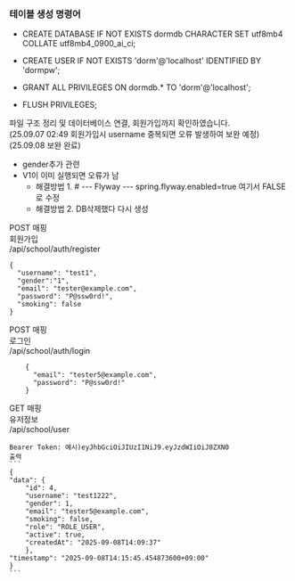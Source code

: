 ### 테이블 생성 명령어
* CREATE DATABASE IF NOT EXISTS dormdb
  CHARACTER SET utf8mb4 COLLATE utf8mb4_0900_ai_ci;

* CREATE USER IF NOT EXISTS 'dorm'@'localhost' IDENTIFIED BY 'dormpw';
* GRANT ALL PRIVILEGES ON dormdb.* TO 'dorm'@'localhost';
* FLUSH PRIVILEGES;


파일 구조 정리 및 데이터베이스 연결, 회원가입까지 확인하였습니다.   
(25.09.07 02:49   회원가입시 username 중복되면 오류 발생하여 보완 예정)    
(25.09.08 보완 완료)

* gender추가 관련
* V1이 이미 실행되면 오류가 남 
  * 해결방법 1. # --- Flyway ---
    spring.flyway.enabled=true 여기서 FALSE로 수정
  * 해결방법 2. DB삭제했다 다시 생성


POST 매핑     
회원가입    
/api/school/auth/register
```
{
  "username": "test1",
  "gender":"1",
  "email": "tester@example.com",
  "password": "P@ssw0rd!",
  "smoking": false
}
```
POST  매핑     
로그인     
/api/school/auth/login  

```
    {
      "email": "tester5@example.com",
      "password": "P@ssw0rd!"
    }
```

GET 매핑  
유저정보    
/api/school/user

    Bearer Token: 예시)eyJhbGciOiJIUzI1NiJ9.eyJzdWIiOiJ0ZXN0
    출력
    ```
    {
    "data": {
        "id": 4,
        "username": "test1222",
        "gender": 1,
        "email": "tester5@example.com",
        "smoking": false,
        "role": "ROLE_USER",
        "active": true,
        "createdAt": "2025-09-08T14:09:37"
        },
    "timestamp": "2025-09-08T14:15:45.454873600+09:00"
    }
    ```